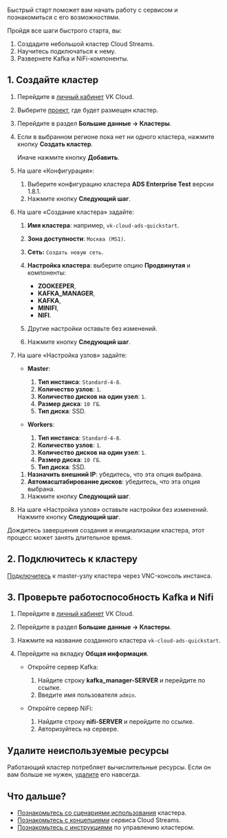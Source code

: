 Быстрый старт поможет вам начать работу с сервисом и познакомиться с его возможностями.

Пройдя все шаги быстрого старта, вы:

1. Создадите небольшой кластер Cloud Streams.
1. Научитесь подключаться к нему.
1. Развернете Kafka и NiFi-компоненты.

## 1. Создайте кластер

1. Перейдите в [личный кабинет](https://mcs.mail.ru/app/) VK Cloud.
1. Выберите [проект](/ru/base/account/concepts/projects), где будет размещен кластер.
1. Перейдите в раздел **Большие данные → Кластеры**.
1. Если в выбранном регионе пока нет ни одного кластера, нажмите кнопку **Создать кластер**.

   Иначе нажмите кнопку **Добавить**.

1. На шаге «Конфигурация»:

   1. Выберите конфигурацию кластера **ADS Enterprise Test** версии 1.8.1.
   1. Нажмите кнопку **Следующий шаг**.

1. На шаге «Создание кластера» задайте:

   1. **Имя кластера**: например, `vk-cloud-ads-quickstart`.
   1. **Зона доступности**: `Москва (MS1)`.
   1. **Сеть:** `Создать новую сеть`.
   1. **Настройка кластера**: выберите опцию **Продвинутая** и компоненты:

      - **ZOOKEEPER**,
      - **KAFKA_MANAGER**,
      - **KAFKA**,
      - **MINIFI**,
      - **NIFI**.

   1. Другие настройки оставьте без изменений.
   1. Нажмите кнопку **Следующий шаг**.

1. На шаге «Настройка узлов» задайте:

   - **Master**:

      1. **Тип инстанса**: `Standard-4-8`.
      1. **Количество узлов**: `1`.
      1. **Количество дисков на один узел**: `1`.
      1. **Размер диска**: `10 ГБ`.
      1. **Тип диска**: SSD.

   - **Workers**:

      1. **Тип инстанса**: `Standard-4-8`.
      1. **Количество узлов**: `1`.
      1. **Количество дисков на один узел**: `1`.
      1. **Размер диска**: `10 ГБ`.
      1. **Тип диска**: SSD.

   1. **Назначить внешний IP**: убедитесь, что эта опция выбрана.
   1. **Автомасштабирование дисков**: убедитесь, что эта опция выбрана.
   1. Нажмите кнопку **Следующий шаг**.

1. На шаге «Настройка узлов» оставьте настройки без изменений. Нажмите кнопку **Следующий шаг**.

Дождитесь завершения создания и инициализации кластера, этот процесс может занять длительное время.

## 2. Подключитесь к кластеру

[Подключитесь](/ru/base/iaas/instructions/vm/vm-console#vnc-konsol) к master-узлу кластера через VNC-консоль инстанса.

## 3. Проверьте работоспособность Kafka и Nifi

1. Перейдите в [личный кабинет](https://mcs.mail.ru/app/) VK Cloud.
1. Перейдите в раздел **Большие данные → Кластеры**.
1. Нажмите на название созданного кластера `vk-cloud-ads-quickstart`.
1. Перейдите на вкладку **Общая информация**.

   - Откройте сервер Kafka:

      1. Найдите строку **kafka_manager-SERVER** и перейдите по ссылке.
      1. Введите имя пользователя `admin`.

   - Откройте сервер NiFi:

      1. Найдите строку **nifi-SERVER** и перейдите по ссылке.
      1. Авторизуйтесь на сервере.

## Удалите неиспользуемые ресурсы

Работающий кластер потребляет вычислительные ресурсы. Если он вам больше не нужен, [удалите](../instructions/delete/) его навсегда.

## Что дальше?

- [Познакомьтесь со сценариями использования](../use-cases/) кластера.
- [Познакомьтесь с концепциями](../concepts/) сервиса Cloud Streams.
- [Познакомьтесь с инструкциями](../instructions/) по управлению кластером.
